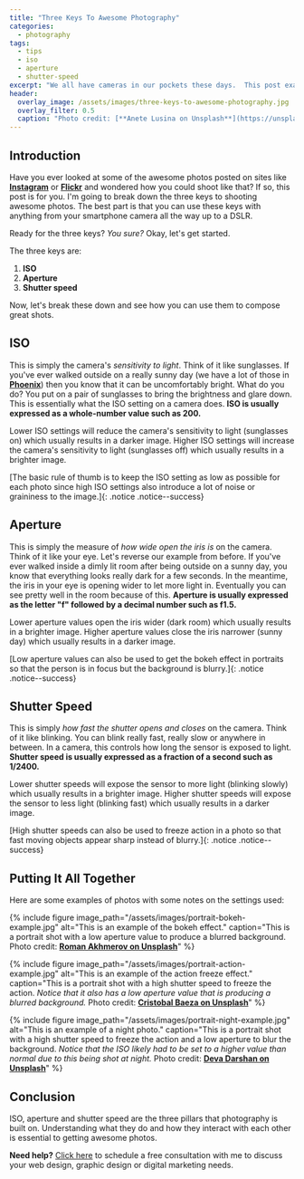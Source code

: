 ```yaml
---
title: "Three Keys To Awesome Photography"
categories:
  - photography
tags:
  - tips
  - iso
  - aperture
  - shutter-speed
excerpt: "We all have cameras in our pockets these days.  This post examines three keys to shooting great photos."
header:
  overlay_image: /assets/images/three-keys-to-awesome-photography.jpg
  overlay_filter: 0.5
  caption: "Photo credit: [**Anete Lusina on Unsplash**](https://unsplash.com/photos/n6jNHTg2C2w)"
---
```


## Introduction
Have you ever looked at some of the awesome photos posted on sites like [**Instagram**](https://www.instagram.com/) or [**Flickr**](https://www.flickr.com/) and wondered how you could shoot like that?  If so, this post is for you.  I'm going to break down the three keys to shooting awesome photos.  The best part is that you can use these keys with anything from your smartphone camera all the way up to a DSLR.

Ready for the three keys?  *You sure?*  Okay, let's get started.

The three keys are:
1.  **ISO**
2.  **Aperture**
3.  **Shutter speed**

Now, let's break these down and see how you can use them to compose great shots.

## ISO
This is simply the camera's *sensitivity to light*.  Think of it like sunglasses.  If you've ever walked outside on a really sunny day (we have a lot of those in [**Phoenix**](https://en.wikipedia.org/wiki/Phoenix,_Arizona)) then you know that it can be uncomfortably bright.  What do you do?  You put on a pair of sunglasses to bring the brightness and glare down.  This is essentially what the ISO setting on a camera does.  **ISO is usually expressed as a whole-number value such as 200.**

Lower ISO settings will reduce the camera's sensitivity to light (sunglasses on) which usually results in a darker image.  Higher ISO settings will increase the camera's sensitivity to light (sunglasses off) which usually results in a brighter image.

[The basic rule of thumb is to keep the ISO setting as low as possible for each photo since high ISO settings also introduce a lot of noise or graininess to the image.]{: .notice .notice--success}

## Aperture
This is simply the measure of *how wide open the iris is* on the camera.  Think of it like your eye.  Let's reverse our example from before.  If you've ever walked inside a dimly lit room after being outside on a sunny day, you know that everything looks really dark for a few seconds.  In the meantime, the iris in your eye is opening wider to let more light in.  Eventually you can see pretty well in the room because of this.  **Aperture is usually expressed as the letter "f" followed by a decimal number such as f1.5.**

Lower aperture values open the iris wider (dark room) which usually results in a brighter image.  Higher aperture values close the iris narrower (sunny day) which usually results in a darker image.

[Low aperture values can also be used to get the bokeh effect in portraits so that the person is in focus but the background is blurry.]{: .notice .notice--success}

## Shutter Speed
This is simply *how fast the shutter opens and closes* on the camera.  Think of it like blinking.  You can blink really fast, really slow or anywhere in between.  In a camera, this controls how long the sensor is exposed to light.  **Shutter speed is usually expressed as a fraction of a second such as 1/2400.**

Lower shutter speeds will expose the sensor to more light (blinking slowly) which usually results in a brighter image.  Higher shutter speeds will expose the sensor to less light (blinking fast) which usually results in a darker image.

[High shutter speeds can also be used to freeze action in a photo so that fast moving objects appear sharp instead of blurry.]{: .notice .notice--success}

## Putting It All Together
Here are some examples of photos with some notes on the settings used:

{% include figure image_path="/assets/images/portrait-bokeh-example.jpg" alt="This is an example of the bokeh effect." caption="This is a portrait shot with a low aperture value to produce a blurred background. Photo credit: [**Roman Akhmerov on Unsplash**](https://unsplash.com/photos/Js6Hwobewi8)" %}

{% include figure image_path="/assets/images/portrait-action-example.jpg" alt="This is an example of the action freeze effect." caption="This is a portrait shot with a high shutter speed to freeze the action. *Notice that it also has a low aperture value that is producing a blurred background.* Photo credit: [**Cristobal Baeza on Unsplash**](https://unsplash.com/photos/FcQkpOUTyWI)" %}

{% include figure image_path="/assets/images/portrait-night-example.jpg" alt="This is an example of a night photo." caption="This is a portrait shot with a high shutter speed to freeze the action and a low aperture to blur the background. *Notice that the ISO likely had to be set to a higher value than normal due to this being shot at night.* Photo credit: [**Deva Darshan on Unsplash**](https://unsplash.com/photos/ZsXkO4RbwE8)" %}

## Conclusion
ISO, aperture and shutter speed are the three pillars that photography is built on.  Understanding what they do and how they interact with each other is essential to getting awesome photos.

<p class="notice--info"><b>Need help?</b>  <a href="/free-consultation/">Click here</a> to schedule a free consultation with me to discuss your web design, graphic design or digital marketing needs.</p>
